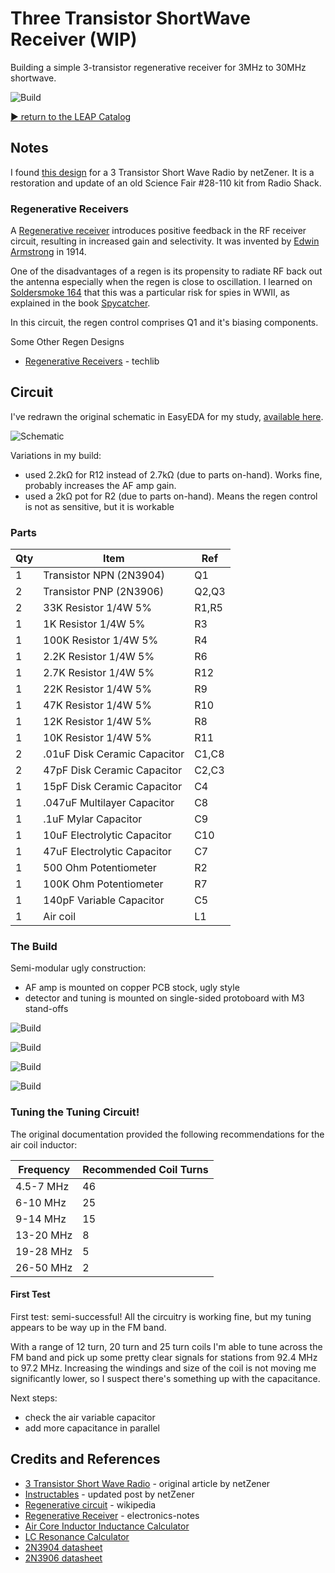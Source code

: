 # Three Transistor ShortWave Receiver (WIP)

Building a simple 3-transistor regenerative receiver for 3MHz to 30MHz shortwave.

![Build](./assets/ThreeTransistorShortWaveReceiver_build.jpg?raw=true)

[:arrow_forward: return to the LEAP Catalog](http://leap.tardate.com)

## Notes

I found [this design](http://www.netzener.net/index.php/8-project-articles/5-3-transistor-short-wave-radio)
for a 3 Transistor Short Wave Radio by netZener. It is a restoration and update of an old
Science Fair #28-110 kit from Radio Shack.

### Regenerative Receivers

A [Regenerative receiver](https://en.wikipedia.org/wiki/Regenerative_circuit)
introduces positive feedback in the RF receiver circuit, resulting in increased gain and selectivity.
It was invented by [Edwin Armstrong](https://en.wikipedia.org/wiki/Edwin_Howard_Armstrong) in 1914.

One of the disadvantages of a regen is its propensity to radiate RF back out the antenna especially when the regen is close to oscillation.
I learned on [Soldersmoke 164](http://soldersmoke.blogspot.sg/2014/08/soldersmoke-podcast-164-ancient-tribal.html)
that this was a particular risk for spies in WWII, as explained in the book [Spycatcher](https://www.goodreads.com/book/show/971569.Spycatcher).

In this circuit, the regen control comprises Q1 and it's biasing components.

Some Other Regen Designs

* [Regenerative Receivers](http://www.techlib.com/electronics/regen.html) - techlib


## Circuit

I've redrawn the original schematic in EasyEDA for my study, [available here](https://easyeda.com/tardate/ThreeTransistorShortWaveReceiver-7408f1d2a3864d6a82b865fee9ba2eaf).

![Schematic](./assets/original-schematic.png?raw=true)

Variations in my build:

* used 2.2kΩ for R12 instead of 2.7kΩ (due to parts on-hand). Works fine, probably increases the AF amp gain.
* used a 2kΩ pot for R2 (due to parts on-hand). Means the regen control is not as sensitive, but it is workable

### Parts

| Qty | Item                        | Ref    |
|-----|-----------------------------|--------|
| 1   | Transistor NPN (2N3904)     | Q1     |
| 2   | Transistor PNP (2N3906)     | Q2,Q3  |
| 2   | 33K Resistor 1/4W 5%        | R1,R5  |
| 1   | 1K Resistor 1/4W 5%         | R3     |
| 1   | 100K Resistor 1/4W 5%       | R4     |
| 1   | 2.2K Resistor 1/4W 5%       | R6     |
| 1   | 2.7K Resistor 1/4W 5%       | R12    |
| 1   | 22K Resistor 1/4W 5%        | R9     |
| 1   | 47K Resistor 1/4W 5%        | R10    |
| 1   | 12K Resistor 1/4W 5%        | R8     |
| 1   | 10K Resistor 1/4W 5%        | R11    |
| 2   | .01uF Disk Ceramic Capacitor| C1,C8  |
| 2   | 47pF Disk Ceramic Capacitor | C2,C3  |
| 1   | 15pF Disk Ceramic Capacitor | C4     |
| 1   | .047uF Multilayer Capacitor | C8     |
| 1   | .1uF Mylar Capacitor        | C9     |
| 1   | 10uF Electrolytic Capacitor | C10    |
| 1   | 47uF Electrolytic Capacitor | C7     |
| 1   | 500 Ohm Potentiometer       | R2     |
| 1   | 100K Ohm Potentiometer      | R7     |
| 1   | 140pF Variable Capacitor    | C5     |
| 1   | Air coil                    | L1     |


### The Build

Semi-modular ugly construction:
* AF amp is mounted on copper PCB stock, ugly style
* detector and tuning is mounted on single-sided protoboard with M3 stand-offs

![Build](./assets/build_1.jpg?raw=true)

![Build](./assets/build_2.jpg?raw=true)

![Build](./assets/build_3.jpg?raw=true)

![Build](./assets/build_4.jpg?raw=true)

### Tuning the Tuning Circuit!

The original documentation provided the following recommendations for the air coil inductor:

| Frequency | Recommended Coil Turns |
|-----------|------------------------|
| 4.5-7 MHz |  46                    |
| 6-10 MHz  |  25                    |
| 9-14 MHz  |  15                    |
| 13-20 MHz |  8                     |
| 19-28 MHz |  5                     |
| 26-50 MHz |  2                     |

#### First Test

First test: semi-successful! All the circuitry is working fine, but my tuning appears to be way up in the FM band.

With a range of 12 turn, 20 turn and 25 turn coils I'm able to tune across the FM band and pick up some pretty clear signals for stations from 92.4 MHz to 97.2 MHz.
Increasing the windings and size of the coil is not moving me significantly lower, so I suspect there's something up with the capacitance.

Next steps:

* check the air variable capacitor
* add more capacitance in parallel



## Credits and References
* [3 Transistor Short Wave Radio](http://www.netzener.net/index.php/8-project-articles/5-3-transistor-short-wave-radio) - original article by netZener
* [Instructables](http://www.instructables.com/id/Three-Transistor-Short-Wave-Radio/) - updated post by netZener
* [Regenerative circuit](https://en.wikipedia.org/wiki/Regenerative_circuit) - wikipedia
* [Regenerative Receiver](https://www.electronics-notes.com/articles/radio/radio-receivers/regenerative-receiver.php) - electronics-notes
* [Air Core Inductor Inductance Calculator](http://www.daycounter.com/Calculators/Air-Core-Inductor-Calculator.phtml)
* [LC Resonance Calculator](http://www.daycounter.com/Calculators/LC-Resonance-Calculator.phtml)
* [2N3904 datasheet](http://www.futurlec.com/Transistors/2N3904.shtml)
* [2N3906 datasheet](http://www.futurlec.com/Transistors/2N3906.shtml)
